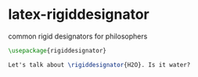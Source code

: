 # latex-rigiddesignator
common rigid designators for philosophers

```latex
\usepackage{rigiddesignator}

Let's talk about \rigiddesignator{H2O}. Is it water?
```
